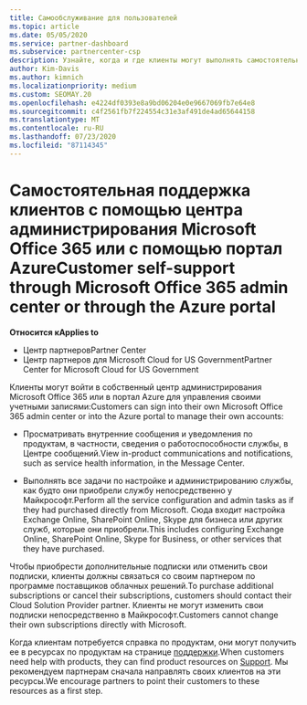 ```yaml
---
title: Самообслуживание для пользователей
ms.topic: article
ms.date: 05/05/2020
ms.service: partner-dashboard
ms.subservice: partnercenter-csp
description: Узнайте, когда и где клиенты могут выполнять самостоятельную поддержку для управления собственными учетными записями, а также когда они должны обратиться к своему партнеру поставщика облачных решений.
author: Kim-Davis
ms.author: kimnich
ms.localizationpriority: medium
ms.custom: SEOMAY.20
ms.openlocfilehash: e4224df0393e8a9bd06204e0e9667069fb7e64e8
ms.sourcegitcommit: c4f2561fb7f224554c31e3af491de4ad65644158
ms.translationtype: MT
ms.contentlocale: ru-RU
ms.lasthandoff: 07/23/2020
ms.locfileid: "87114345"
---
```

# <a name="customer-self-support-through-microsoft-office-365-admin-center-or-through-the-azure-portal"></a><span data-ttu-id="41a12-103">Самостоятельная поддержка клиентов с помощью центра администрирования Microsoft Office 365 или с помощью портал Azure</span><span class="sxs-lookup"><span data-stu-id="41a12-103">Customer self-support through Microsoft Office 365 admin center or through the Azure portal</span></span>

<span data-ttu-id="41a12-104">**Относится к**</span><span class="sxs-lookup"><span data-stu-id="41a12-104">**Applies to**</span></span>

-  <span data-ttu-id="41a12-105">Центр партнеров</span><span class="sxs-lookup"><span data-stu-id="41a12-105">Partner Center</span></span>
-  <span data-ttu-id="41a12-106">Центр партнеров для Microsoft Cloud for US Government</span><span class="sxs-lookup"><span data-stu-id="41a12-106">Partner Center for Microsoft Cloud for US Government</span></span>

<span data-ttu-id="41a12-107">Клиенты могут войти в собственный центр администрирования Microsoft Office 365 или в портал Azure для управления своими учетными записями:</span><span class="sxs-lookup"><span data-stu-id="41a12-107">Customers can sign into their own Microsoft Office 365 admin center or into the Azure portal to manage their own accounts:</span></span>

-   <span data-ttu-id="41a12-108">Просматривать внутренние сообщения и уведомления по продуктам, в частности, сведения о работоспособности службы, в Центре сообщений.</span><span class="sxs-lookup"><span data-stu-id="41a12-108">View in-product communications and notifications, such as service health information, in the Message Center.</span></span>

-   <span data-ttu-id="41a12-109">Выполнять все задачи по настройке и администрированию службы, как будто они приобрели службу непосредственно у Майкрософт.</span><span class="sxs-lookup"><span data-stu-id="41a12-109">Perform all the service configuration and admin tasks as if they had purchased directly from Microsoft.</span></span> <span data-ttu-id="41a12-110">Сюда входит настройка Exchange Online, SharePoint Online, Skype для бизнеса или других служб, которые они приобрели.</span><span class="sxs-lookup"><span data-stu-id="41a12-110">This includes configuring Exchange Online, SharePoint Online, Skype for Business, or other services that they have purchased.</span></span>

<span data-ttu-id="41a12-111">Чтобы приобрести дополнительные подписки или отменить свои подписки, клиенты должны связаться со своим партнером по программе поставщиков облачных решений.</span><span class="sxs-lookup"><span data-stu-id="41a12-111">To purchase additional subscriptions or cancel their subscriptions, customers should contact their Cloud Solution Provider partner.</span></span> <span data-ttu-id="41a12-112">Клиенты не могут изменить свои подписки непосредственно в Майкрософт.</span><span class="sxs-lookup"><span data-stu-id="41a12-112">Customers cannot change their own subscriptions directly with Microsoft.</span></span>

<span data-ttu-id="41a12-113">Когда клиентам потребуется справка по продуктам, они могут получить ее в ресурсах по продуктам на странице [поддержки](https://partnercenter.microsoft.com/partner/support).</span><span class="sxs-lookup"><span data-stu-id="41a12-113">When customers need help with products, they can find product resources on [Support](https://partnercenter.microsoft.com/partner/support).</span></span> <span data-ttu-id="41a12-114">Мы рекомендуем партнерам сначала направлять своих клиентов на эти ресурсы.</span><span class="sxs-lookup"><span data-stu-id="41a12-114">We encourage partners to point their customers to these resources as a first step.</span></span>

 

 



